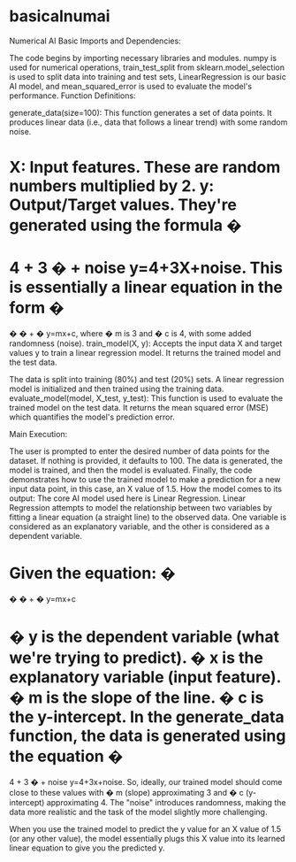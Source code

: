 # basicalnumai
Numerical AI Basic
Imports and Dependencies:

The code begins by importing necessary libraries and modules. numpy is used for numerical operations, train_test_split from sklearn.model_selection is used to split data into training and test sets, LinearRegression is our basic AI model, and mean_squared_error is used to evaluate the model's performance.
Function Definitions:

generate_data(size=100): This function generates a set of data points. It produces linear data (i.e., data that follows a linear trend) with some random noise.

X: Input features. These are random numbers multiplied by 2.
y: Output/Target values. They're generated using the formula 
�
=
4
+
3
�
+
noise
y=4+3X+noise. This is essentially a linear equation in the form 
�
=
�
�
+
�
y=mx+c, where 
�
m is 3 and 
�
c is 4, with some added randomness (noise).
train_model(X, y): Accepts the input data X and target values y to train a linear regression model. It returns the trained model and the test data.

The data is split into training (80%) and test (20%) sets.
A linear regression model is initialized and then trained using the training data.
evaluate_model(model, X_test, y_test): This function is used to evaluate the trained model on the test data. It returns the mean squared error (MSE) which quantifies the model's prediction error.

Main Execution:

The user is prompted to enter the desired number of data points for the dataset. If nothing is provided, it defaults to 100.
The data is generated, the model is trained, and then the model is evaluated.
Finally, the code demonstrates how to use the trained model to make a prediction for a new input data point, in this case, an X value of 1.5.
How the model comes to its output:
The core AI model used here is Linear Regression. Linear Regression attempts to model the relationship between two variables by fitting a linear equation (a straight line) to the observed data. One variable is considered as an explanatory variable, and the other is considered as a dependent variable.

Given the equation:
�
=
�
�
+
�
y=mx+c

�
y is the dependent variable (what we're trying to predict).
�
x is the explanatory variable (input feature).
�
m is the slope of the line.
�
c is the y-intercept.
In the generate_data function, the data is generated using the equation 
�
=
4
+
3
�
+
noise
y=4+3x+noise. So, ideally, our trained model should come close to these values with 
�
m (slope) approximating 3 and 
�
c (y-intercept) approximating 4. The "noise" introduces randomness, making the data more realistic and the task of the model slightly more challenging.

When you use the trained model to predict the y value for an X value of 1.5 (or any other value), the model essentially plugs this X value into its learned linear equation to give you the predicted y.
